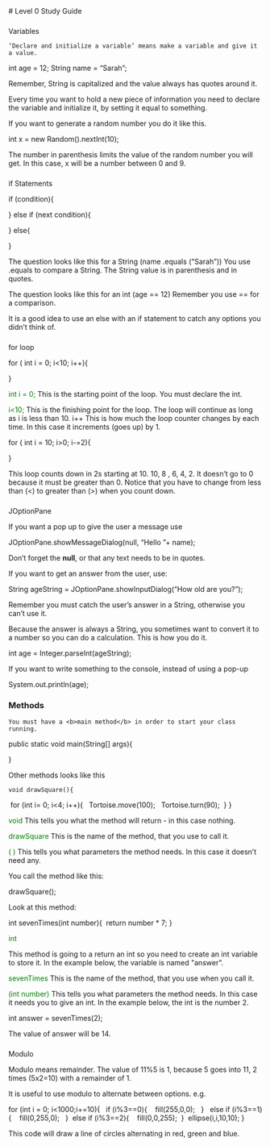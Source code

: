 <body>
# Level 0 Study Guide

### 
Variables



    ‘Declare and initialize a variable’ means make a variable and give it a value.
  

int age = 12; 
String name = “Sarah”;

Remember, String is capitalized and the value always has quotes around it.


Every time you want to hold a new piece of information you need to declare the variable and initialize it, by setting it equal to something.


If you want to generate a random number you do it like this.

int x = new Random().nextInt(10);

The number in parenthesis limits the value of the random number you will get. In this case, x will be a number between 0 and 9.

### 
if Statements



if (condition){

}
else if (next condition){

}
else{

}

The question looks like this for a String
(name .equals (“Sarah”))
You use .equals to compare a String. The String value is in parenthesis and in quotes.


The question looks like this for an int
(age == 12)
Remember you use == for a comparison.


It is a good idea to use an else with an if statement to catch any options you didn’t think of.

### 
for loop



for ( int i = 0; i&lt;10; i++){

}

<font color="green">
 int i = 0; </font>
  This is the starting point of the loop. You must declare the int.

<font color="green"> i&lt;10; </font> 
  This is the finishing point for the loop. The loop will continue as long as i is less than 10.
 i++ This is how much the loop counter changes by each time. In this case it increments (goes up) by 1.

for ( int i = 10; i&gt;0; i-=2){

}

This loop counts down in 2s starting at 10.
10, 8 , 6, 4, 2.  It doesn’t go to 0 because it must be greater than 0.
Notice that you have to change from less than (&lt;) to greater than (&gt;) when you count down.

### 
JOptionPane
  

    
    
If you want a pop up to give the user a message use
 
JOptionPane.showMessageDialog(null, “Hello ”+ name);

Don’t forget the <b>null</b>, or that any text needs to be in quotes.


If you want to get an answer from the user, use:

String ageString = JOptionPane.showInputDialog(“How old are you?”);

Remember you must catch the user’s answer in a String, otherwise you can’t use it.



Because the answer is always a String, you sometimes want to convert it to a number so you can do a calculation. This is how you do it.
     
int age = Integer.parseInt(ageString);

If you want to write something to the console, instead of using a pop-up
 
System.out.println(age);

### Methods

    You must have a <b>main method</b> in order to start your class running.
 
public static void main(String[] args){

}


Other methods looks like this
 
	void drawSquare(){
 for (int i= 0; i&lt;4; i++){
  Tortoise.move(100);
  Tortoise.turn(90);
 }
}

<font color="green">void</font>
 This tells you what the method will return - in this case nothing.


<font color="green">drawSquare</font>
  This is the name of the method, that you use to call it.


<font color="green">(  )</font>
 This tells you what parameters the method needs. In this case it doesn’t need any.


You call the method like this:
  
drawSquare();

Look at this method:
  
int sevenTimes(int number){
	 return number * 7;
}

<font color="green">int</font>
 
This method is going to a return an int so you need to create an int variable to store it. In the example below, the variable is named "answer".


<font color="green">sevenTimes</font>
  This is the name of the method, that you use when you call it.


<font color="green">(int number)</font>
 This tells you what parameters the method needs. In this case it needs you to give an int. In the example below, the int is the number 2.



int answer = sevenTimes(2);

The value of answer will be 14.
### 
Modulo

Modulo means remainder.
The value of 11%5 is 1, because 5 goes into 11, 2 times (5x2=10) with a remainder of 1.

It is useful to use modulo to alternate between options. e.g.
 
for (int i = 0; i&lt;1000;i+=10){
 	if (i%3==0){
  		fill(255,0,0);
 	}
 	else if (i%3==1){
  		fill(0,255,0);
 	}
 else if (i%3==2){
	  	fill(0,0,255);
	 }
	 ellipse(i,i,10,10);
}

This code will draw a line of circles alternating in red, green and blue.
  


</body>